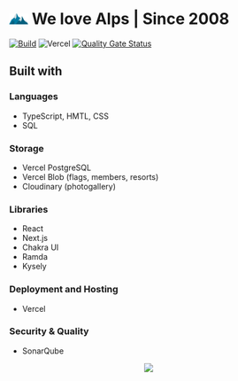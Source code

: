 # <img src="public/images/logo-icon.png" width="34" /> We love Alps | Since 2008

[![Build](https://github.com/ondrejhudek/we-love-alps/actions/workflows/sonarcloud.yml/badge.svg)](https://github.com/ondrejhudek/we-love-alps/actions/workflows/sonarcloud.yml)
![Vercel](https://vercelbadge.vercel.app/api/ondrejhudek/we-love-alps)
[![Quality Gate Status](https://sonarcloud.io/api/project_badges/measure?project=ondrejhudek_we-love-alps&metric=alert_status)](https://sonarcloud.io/summary/new_code?id=ondrejhudek_we-love-alps)

## Built with

### Languages

- TypeScript, HMTL, CSS
- SQL

### Storage

- Vercel PostgreSQL
- Vercel Blob (flags, members, resorts)
- Cloudinary (photogallery)

### Libraries

- React
- Next.js
- Chakra UI
- Ramda
- Kysely

### Deployment and Hosting

- Vercel

### Security & Quality

- SonarQube


<p align="center"><img src="https://user-images.githubusercontent.com/2676643/215293295-a46a5e65-9e27-42ba-96e3-f23aaee38508.png" width="400" /></p>
